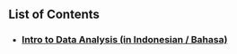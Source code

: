 ## List of Contents

* ### [Intro to Data Analysis (in Indonesian / Bahasa)](https://github.com/khelli07/ds-article/blob/main/articles/DA-Intro.ipynb)
